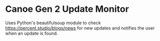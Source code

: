 # Canoe Gen 2 Update Monitor
 
Uses Python's beautifulsoup module to check https://percent.studio/blogs/news for new updates and notifies the user when an update is found.
